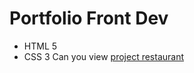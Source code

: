 # Portfolio Front Dev
- HTML 5
- CSS 3
Can you view [project restaurant](https://hrytsiukdenys.github.io/portfolio/)
